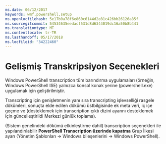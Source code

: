 ```yaml
---
ms.date: 06/12/2017
keywords: wmf,powershell,setup
ms.openlocfilehash: 5e17b0a78f6e860c6144d2e81c426bb26126a85f
ms.sourcegitcommit: 54534635eedacf531d8d6344019dc16a50b8b441
ms.translationtype: MT
ms.contentlocale: tr-TR
ms.lasthandoff: 05/17/2018
ms.locfileid: "34222460"
---
```

# <a name="enhanced-transcription-options"></a>Gelişmiş Transkripsiyon Seçenekleri

Windows PowerShell transcription tüm barındırma uygulamaları (örneğin, Windows PowerShell ISE) yalnızca konsol konak yerine (powershell.exe) uygulamak için geliştirilmiştir.

Transcripting için genişletmenin yanı sıra transcripting işlevselliği rasgele dökümleri, sonuçta elde edilen dökümü üstbilgisinde ek meta veri, iç içe geçme ve (desteklemek için transcription çıktı dizini ayarını desteklemek için güncelleştirildi Merkezi günlük toplama).

(Sistem genelindeki dökümü etkinleştirme dahil) transcription seçenekleri ile yapılandırılabilir **PowerShell Transcription üzerinde kapatma** Grup İlkesi ayarı (Yönetim Şablonları -> Windows bileşenlerini -> Windows PowerShell).
